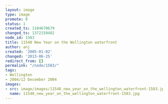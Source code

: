 ```yaml
---
layout: image
type: image
promote: 0
status: 1
created_ts: 1104670679
changed_ts: 1372159482
node_id: 1583
title: 11540 New Year on the Wellington waterfront
author: anj
created: '2005-01-02'
changed: '2013-06-25'
redirect_from: []
permalink: "/node/1583/"
tags:
- Wellington
- 2004/12 December 2004
images:
- src: image/images/11540_new_year_on_the_wellington_waterfront-1583.jpg
  name: 11540_new_year_on_the_wellington_waterfront-1583.jpg
---
```


